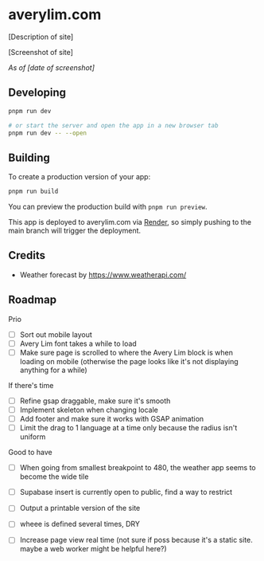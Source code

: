 # averylim.com

[Description of site]

[Screenshot of site]

_As of [date of screenshot]_

## Developing

```bash
pnpm run dev

# or start the server and open the app in a new browser tab
pnpm run dev -- --open
```

## Building

To create a production version of your app:

```bash
pnpm run build
```

You can preview the production build with `pnpm run preview`.

This app is deployed to averylim.com via [Render](todo-add-url), so simply pushing to the main branch will trigger the deployment.

## Credits

- Weather forecast by https://www.weatherapi.com/

## Roadmap

Prio

- [ ] Sort out mobile layout
- [ ] Avery Lim font takes a while to load
- [ ] Make sure page is scrolled to where the Avery Lim block is when loading on mobile (otherwise the page looks like it's not displaying anything for a while)

If there's time

- [ ] Refine gsap draggable, make sure it's smooth
- [ ] Implement skeleton when changing locale
- [ ] Add footer and make sure it works with GSAP animation
- [ ] Limit the drag to 1 language at a time only because the radius isn't uniform

Good to have

- [ ] When going from smallest breakpoint to 480, the weather app seems to become the wide tile
- [ ] Supabase insert is currently open to public, find a way to restrict
- [ ] Output a printable version of the site
- [ ] wheee is defined several times, DRY

- [ ] Increase page view real time (not sure if poss because it's a static site. maybe a web worker might be helpful here?)
